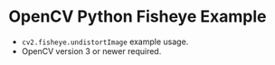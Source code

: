 # OpenCV Python Fisheye Example

- `cv2.fisheye.undistortImage` example usage.
- OpenCV version 3 or newer required.

